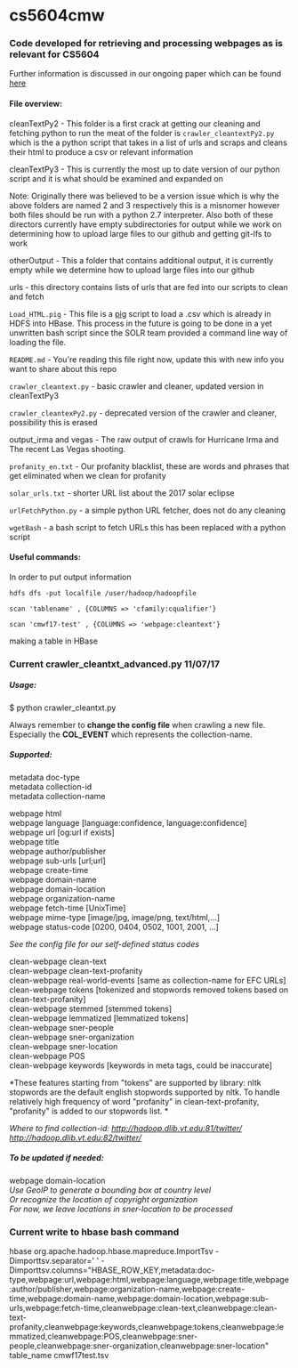 # cs5604cmw

### Code developed for retrieving and processing webpages as is relevant for CS5604

Further information is discussed in our ongoing paper which can be found [here](https://www.overleaf.com/11453323jhcyxdhjjsvj#/43271700/ "paper")

#### File overview:
cleanTextPy2 -  This folder is a first crack at getting our cleaning and fetching python to run the meat of the folder is `crawler_cleantextPy2.py` which is the a python script that takes in a list of urls and scraps and cleans their html to produce a csv or relevant information  

cleanTextPy3 -  This is currently the most up to date version of our python script and it is what should be examined and expanded on

Note: Originally there was believed to be a version issue which is why the above folders are named 2 and 3 respectively this is a misnomer however both files should be run with a python 2.7 interpreter. Also both of these directors currently have empty subdirectories for output while we work on determining how to upload large files to our github and getting git-lfs to work

otherOutput - This a folder that contains additional output, it is currently empty while we determine how to upload large files into our github

urls - this directory contains lists of urls that are fed into our scripts to clean and fetch 

`Load_HTML.pig` - This file is a [pig](https://pig.apache.org/) script to load a .csv which is already in HDFS into HBase. This process in the future is going to be done in a yet unwritten bash script since the SOLR team provided a command line way of loading the file. 

`README.md` - You're reading this file right now, update this with new info you want to share about this repo

`crawler_cleantext.py` - basic crawler and cleaner, updated version in cleanTextPy3

`crawler_cleantexPy2.py` - deprecated version of the crawler and cleaner, possibility this is erased

output_irma and vegas - The raw output of crawls for Hurricane Irma and The recent Las Vegas shooting. 

`profanity_en.txt` - Our profanity blacklist, these are words and phrases that get eliminated when we clean for profanity

`solar_urls.txt` - shorter URL list about the 2017 solar eclipse

`urlFetchPython.py` - a simple python URL fetcher, does not do any cleaning

`wgetBash` -  a bash script to fetch URLs this has been replaced with a python script
#### Useful commands:

In order to put output information 

`hdfs dfs -put localfile /user/hadoop/hadoopfile`

`scan 'tablename' , {COLUMNS => 'cfamily:cqualifier'}`

`scan 'cmwf17-test' , {COLUMNS => 'webpage:cleantext'}`

making a table in HBase

### Current crawler_cleantxt_advanced.py 11/07/17

##### Usage:
$ python crawler_cleantxt.py <inputURLFile>

Always remember to **change the config file** when crawling a new file.   
Especially the **COL_EVENT** which represents the collection-name.

##### Supported:
metadata   doc-type  
metadata   collection-id  
metadata   collection-name 

webpage   html  
webpage   language   [language:confidence, language:confidence]   
webpage   url  [og:url if exists]    
webpage   title  
webpage   author/publisher  
webpage   sub-urls   [url;url]  
webpage   create-time  
webpage   domain-name  
webpage   domain-location  
webpage   organization-name  
webpage   fetch-time  [UnixTime]    
webpage   mime-type [image/jpg, image/png, text/html,...]    
webpage  status-code [0200, 0404, 0502, 1001, 2001, ...]    

*See the config file for our self-defined status codes*

clean-webpage   clean-text   
clean-webpage   clean-text-profanity  
clean-webpage   real-world-events [same as collection-name for EFC URLs]   
clean-webpage  tokens [tokenized and stopwords removed tokens based on clean-text-profanity]   
clean-webpage stemmed [stemmed tokens]     
clean-webpage  lemmatized  [lemmatized tokens]     
clean-webpage   sner-people  
clean-webpage   sner-organization  
clean-webpage   sner-location  
clean-webpage  POS   
clean-webpage  keywords [keywords in meta tags, could be inaccurate]   

*These features starting from "tokens" are supported by library: nltk    
stopwords are the default english stopwords supported by nltk. To handle relatively high frequency of word "profanity" in clean-text-profanity, "profanity" is added to our stopwords list. *

*Where to find collection-id:
http://hadoop.dlib.vt.edu:81/twitter/
http://hadoop.dlib.vt.edu:82/twitter/*

##### To be updated if needed:
webpage   domain-location   
*Use GeoIP to generate a bounding box at country level   
Or recognize the location of copyright organization   
For now, we leave locations in sner-location to be processed*

### Current write to hbase bash command
hbase org.apache.hadoop.hbase.mapreduce.ImportTsv -Dimporttsv.separator='   ' -Dimporttsv.columns="HBASE_ROW_KEY,metadata:doc-type,webpage:url,webpage:html,webpage:language,webpage:title,webpage:author/publisher,webpage:organization-name,webpage:create-time,webpage:domain-name,webpage:domain-location,webpage:sub-urls,webpage:fetch-time,cleanwebpage:clean-text,cleanwebpage:clean-text-profanity,cleanwebpage:keywords,cleanwebpage:tokens,cleanwebpage:lemmatized,cleanwebpage:POS,cleanwebpage:sner-people,cleanwebpage:sner-organization,cleanwebpage:sner-location" table_name cmwf17test.tsv
